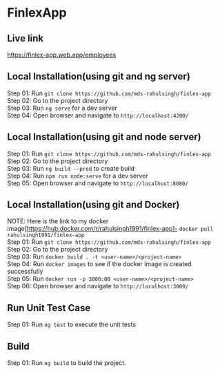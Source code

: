 # FinlexApp

## Live link
https://finlex-app.web.app/employees

## Local Installation(using git and ng server)
Step 01: Run `git clone https://github.com/mds-rahulsingh/finlex-app`  
Step 02: Go to the project directory  
Step 03: Run `ng serve` for a dev server  
Step 04: Open browser and navigate to `http://localhost:4200/`  

## Local Installation(using git and node server)
Step 01: Run `git clone https://github.com/mds-rahulsingh/finlex-app`  
Step 02: Go to the project directory  
Step 03: Run `ng build --prod` to create build  
Step 04: Run `npm run node:serve` for a dev server  
Step 05: Open browser and navigate to `http://localhost:8080/`  

## Local Installation(using git and Docker)
NOTE: Here is the link to my docker image[https://hub.docker.com/r/rahulsingh1991/finlex-app]- `docker pull rahulsingh1991/finlex-app`  
Step 01: Run `git clone https://github.com/mds-rahulsingh/finlex-app`  
Step 02: Go to the project directory  
Step 03: Run `docker build . -t <user-name>/<project-name>`  
Step 04: Run `docker images` to see if the docker image is created successfully  
Step 05: Run `docker run -p 3000:80 <user-name>/<project-name>`  
Step 06: Open browser and navigate to `http://localhost:3000/`  

## Run Unit Test Case
Step 01: Run `ng test` to execute the unit tests  

## Build
Step 01: Run `ng build` to build the project.  